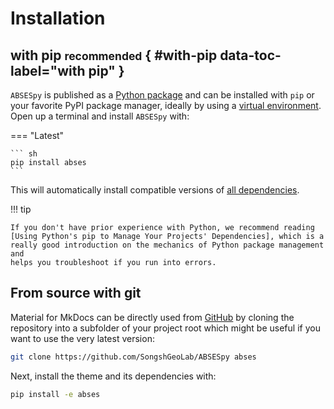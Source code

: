 # Installation

## with pip <small>recommended</small> { #with-pip data-toc-label="with pip" }

`ABSESpy` is published as a [Python package] and can be installed with `pip` or your favorite PyPI package manager, ideally by using a [virtual environment]. Open up a terminal and install `ABSESpy` with:

=== "Latest"

    ``` sh
    pip install abses
    ```

This will automatically install compatible versions of [all dependencies].

<!-- We always strives to support the latest versions, so there's no need to install those packages separately. -->

!!! tip

    If you don't have prior experience with Python, we recommend reading
    [Using Python's pip to Manage Your Projects' Dependencies], which is a
    really good introduction on the mechanics of Python package management and
    helps you troubleshoot if you run into errors.

## From source with git

Material for MkDocs can be directly used from [GitHub] by cloning the
repository into a subfolder of your project root which might be useful if you
want to use the very latest version:

```sh
git clone https://github.com/SongshGeoLab/ABSESpy abses
```

Next, install the theme and its dependencies with:

```sh
pip install -e abses
```

<!-- Links -->
  [Python package]: https://pypi.org/project/mkdocs-material/
  [virtual environment]: https://realpython.com/what-is-pip/#using-pip-in-a-python-virtual-environment
  [Using Python's pip to Manage Your Projects' Dependencies]: https://realpython.com/what-is-pip/
  [all dependencies]: ../home/dependencies.md
  [GitHub]: https://github.com/SongshGeoLab/ABSESpy
